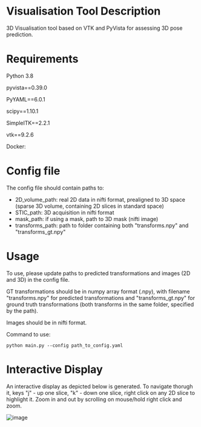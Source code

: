 # Visualisation Tool Description 

3D Visualisation tool based on VTK and PyVista for assessing 3D pose prediction. 

# Requirements

Python 3.8

pyvista==0.39.0                                                                                                       

PyYAML==6.0.1

scipy==1.10.1

SimpleITK==2.2.1

vtk==9.2.6

Docker: 


# Config file

The config file should contain paths to: 
- 2D_volume_path: real 2D data in nifti format, prealigned to 3D space (sparse 3D volume, containing 2D slices in standard space)  
- STIC_path: 3D acquisition in nifti format
- mask_path: if using a mask, path to 3D mask (nifti image) 
- transforms_path: path to folder containing both "transforms.npy" and "transforms_gt.npy"

  
# Usage

To use, please update paths to predicted transformations and images (2D and 3D) in the config file. 

GT transformations should be in numpy array format (.npy), with filename "transforms.npy" for predicted transformations and "transforms_gt.npy" for ground truth transformations (both transforms in the same folder, specified by the path). 

Images should be in nifti format.

Command to use: 

```python main.py --config path_to_config.yaml```

# Interactive Display

An interactive display as depicted below is generated. To navigate thorugh it, keys "j" - up one slice, "k" - down one slice, right click on any 2D slice to highlight it. Zoom in and out by scrolling on mouse/hold right click and zoom. 


![image](https://github.com/user-attachments/assets/4d7f965d-7798-4ce8-aedd-7e956d2bf48d)

